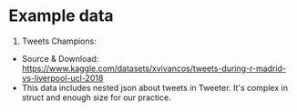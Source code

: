 # Example data
1. Tweets Champions:
- Source & Download: https://www.kaggle.com/datasets/xvivancos/tweets-during-r-madrid-vs-liverpool-ucl-2018
- This data includes nested json about tweets in Tweeter. It's complex in struct and enough size for our practice.